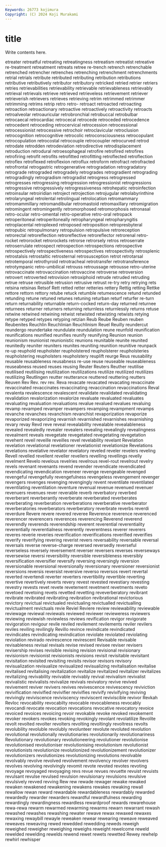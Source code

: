 ```yaml
---
Keywords: 26773 kojimura
Copyright: (C) 2024 Koji Murakami
---
```


# title

Write contents here.



etreater retreatful retreating
retreatingness retreatism retreatist retreative re-treatment retreatment retreats retree re-trench retrench
retrenchable retrenched retrencher retrenches retrenching retrenchment retrenchments retrial retrials retribute
retributed retributing retribution retributions retributive retributively retributor retributory retricked retried
retrier retriers retries retrievabilities retrievability retrievable retrievableness retrievably retrieval retrievals
retrieve retrieved retrieveless retrievement retriever retrieverish retrievers retrieves retrieving retrim
retrimmed retrimmer retrimming retrims retrip retro retro- retroact retroacted retroacting
retroaction retroactionary retroactive retroactively retroactivity retroacts retroalveolar retroauricular retrobronchial retrobuccal
retrobulbar retrocaecal retrocardiac retrocecal retrocede retroceded retrocedence retrocedent retroceding retrocervical
retrocession retrocessional retrocessionist retrocessive retrochoir retroclavicular retroclusion retrocognition retrocognitive retrocolic
retroconsciousness retrocopulant retrocopulation retrocostal retrocouple retrocoupler retrocurved retrod retrodate retrodden
retrodeviation retrodirective retrodisplacement retroduction retrodural retroesophageal retrofire retrofired retrofires retrofiring
retrofit retrofits retrofitted retrofitting retroflected retroflection retroflex retroflexed retroflexion retroflux
retroform retrofract retrofracted retrofrontal retrogastric retrogenerative retrogradation retrogradatory retrograde retrograded
retrogradely retrogrades retrogradient retrograding retrogradingly retrogradism retrogradist retrogress retrogressed retrogresses
retrogressing retrogression retrogressionist retrogressions retrogressive retrogressively retrogressiveness retrohepatic retroinfection retroinsular
retroiridian retroject retrojection retrojugular retrolabyrinthine retrolaryngeal retrolental retrolingual retrolocation retromammary
retromammillary retromandibular retromastoid retromaxillary retromigration retromingent retromingently retromorphosed retromorphosis retronasal
retro-ocular retro-omental retro-operative retro-oral retropack retroperitoneal retroperitoneally retropharyngeal retropharyngitis retroplacental
retroplexed retroposed retroposition retropresbyteral retropubic retropulmonary retropulsion retropulsive retroreception retrorectal
retroreflection retroreflective retroreflector retrorenal retro-rocket retrorocket retrorockets retrorse retrorsely retros
retroserrate retroserrulate retrospect retrospection retrospections retrospective retrospectively retrospectiveness retrospectives retrospectivity
retrosplenic retrostalsis retrostaltic retrosternal retrosusception retrot retrotarsal retrotemporal retrothyroid retrotracheal
retrotransfer retrotransference retrotympanic retro-umbilical retrouss retroussage retrousse retro-uterine retrovaccinate retrovaccination
retrovaccine retroverse retroversion retrovert retroverted retrovision retroxiphoid retrude retruded retruding
retrue retruse retrusible retrusion retrusive retrust re-try retry retrying rets
retsina retsinas Retsof Rett retted retter retteries rettery Rettig retting
Rettke rettore rettorn rettory retube retuck retumble retumescence retund retunded
retunding retune retuned retunes retuning returban returf returfer re-turn return
returnability returnable return-cocked return-day returned returnee returnees returner returners returning
returnless returnlessly returns retuse retwine retwined retwining retwist retwisted retwisting
retwists retying retype retyped retypes retyping retzian Reub Reube Reuben
reuben Reubenites Reuchlin Reuchlinian Reuchlinism Reuel Reuilly reundercut reundergo reundertake
reundulate reundulation reune reunfold reunification reunifications reunified reunifies reunify reunifying
Reunion reunion reunionism reunionist reunionistic reunions reunitable reunite reunited reunitedly
reuniter reuniters reunites reuniting reunition reunitive reunpack re-up reuphold reupholster
reupholstered reupholsterer reupholsteries reupholstering reupholsters reupholstery reuplift reurge Reus reusability
reusable reusableness reusabness re-use reuse reuseable reuseableness reuseabness reused reuses
reusing Reuter Reuters Reuther reutilise reutilised reutilising reutilization reutilizations reutilize
reutilized reutilizes reutilizing Reutlingen reutter reutterance reuttered reuttering reutters Reuven
Rev Rev. rev rev. Reva revacate revacated revacating revaccinate revaccinated
revaccinates revaccinating revaccination revaccinations Reval revalenta revalescence revalescent revalidate revalidated
revalidating revalidation revalorization revalorize revaluate revaluated revaluates revaluating revaluation revaluations
revalue revalued revalues revaluing revamp revamped revamper revampers revamping revampment
revamps revanche revanches revanchism revanchist revaporization revaporize revaporized revaporizing revarnish
revarnished revarnishes revarnishing revary revay Revd reve reveal revealability revealable
revealableness revealed revealedly revealer revealers revealing revealingly revealingness revealment reveals
revegetate revegetated revegetating revegetation revehent reveil reveille reveilles revel revelability
revelant Revelation revelation revelational revelationer revelationist revelationize Revelations revelations revelative
revelator revelatory reveled reveler revelers reveling Revell revelled revellent reveller
revellers revelling revellings revelly revelment Revelo revelous revelries revelrous revel-rout
revelrout revelry revels revenant revenants revend revender revendicate revendicated revendicating
revendication reveneer revenge revengeable revenged revengeful revengefully revengefulness revengeless revengement
revenger revengers revenges revenging revengingly revent reventilate reventilated reventilating reventilation
reventure revenual revenue revenued revenuer revenuers revenues rever reverable reverb
reverbatory reverbed reverberant reverberantly reverberate reverberated reverberates reverberating reverberation reverberations
reverberative reverberator reverberatories reverberators reverberatory reverbrate reverbs reverdi reverdure Revere
revere revered reveree Reverence reverence reverenced reverencer reverencers reverences reverencing
Reverend reverend reverendly reverends reverendship reverent reverential reverentiality reverentially reverentialness
reverently reverentness reverer reverers reveres reverie reveries reverification reverifications reverified
reverifies reverify reverifying revering reverist revers reversability reversable reversal reversals
reverse reverse-charge reversed reversedly reverseful reverseless reversely reversement reverser reversers
reverses reverseways reversewise reversi reversibility reversible reversibleness reversibly reversification reversifier
reversify reversing reversingly reversion reversionable reversional reversionally reversionary reversioner reversionist
reversions reversis reversist reversive reverso reversos revert revertal reverted revertendi
reverter reverters revertibility revertible reverting revertive revertively reverts revery revest
revested revestiary revesting revestry revests revet revete revetement revetment revetments
reveto revetoed revetoing revets revetted revetting reveverberatory revibrant revibrate revibrated
revibrating revibration revibrational revictorious revictory revictual revictualed revictualing revictualled revictualling
revictualment revictuals revie Reviel Reviere review reviewability reviewable reviewage reviewal
reviewals reviewed reviewer revieweress reviewers reviewing reviewish reviewless reviews revification
revigor revigorate revigoration revigour revile reviled revilement revilements reviler revilers
reviles reviling revilingly Revillo revince revindicate revindicated revindicates revindicating revindication
reviolate reviolated reviolating reviolation revirado revirescence revirescent Revisable revisable revisableness
revisal revisals revise revised revisee reviser revisers revisership revises revisible
revising revision revisional revisionary revisionism revisionist revisionists revisions revisit revisitable
revisitant revisitation revisited revisiting revisits revisor revisors revisory revisualization revisualize
revisualized revisualizing revitalisation revitalise revitalised revitalising revitalization revitalize revitalized revitalizer
revitalizes revitalizing revivability revivable revivably revival revivalism revivalist revivalistic revivalists
revivalize revivals revivatory revive revived revivement reviver revivers revives revivescence
revivescency reviviction revivification revivified revivifier revivifies revivify revivifying reviving revivingly
reviviscence reviviscency reviviscent reviviscible revivor Revkah Revloc revocability revocabilty revocable
revocableness revocably revocandi revocate revocation revocations revocative revocatory revoice revoiced
revoices revoicing revoir revokable revoke revoked revokement revoker revokers revokes
revoking revokingly revolant revolatilize Revolite revolt revolted revolter revolters revolting
revoltingly revoltress revolts revolubility revoluble revolubly revolunteer revolute revoluted revolution
revolutional revolutionally revolutionaries revolutionarily revolutionariness Revolutionary revolutionary revolutioneering revolutioner revolutionise
revolutionised revolutioniser revolutionising revolutionism revolutionist revolutionists revolutionize revolutionized revolutionizement revolutionizer
revolutionizers revolutionizes revolutionizing revolutions revolvable revolvably revolve revolved revolvement revolvency
revolver revolvers revolves revolving revolvingly revomit revote revoted revotes revoting
revoyage revoyaged revoyaging revs revue revues revuette revuist revuists revulsant
revulse revulsed revulsion revulsionary revulsions revulsive revulsively revved revving Rew
rew rewade rewager rewake rewaked rewaken rewakened rewakening rewakens rewakes
rewaking rewall rewallow rewan reward rewardable rewardableness rewardably rewarded rewardedly
rewarder rewarders rewardful rewardfulness rewarding rewardingly rewardingness rewardless rewardproof rewards
rewarehouse rewa-rewa rewarm rewarmed rewarming rewarms rewarn rewarrant rewash rewashed
rewashes rewashing rewater rewave rewax rewaxed rewaxes rewaxing rewaybill rewayle
reweaken rewear rewearing reweave reweaved reweaves reweaving rewed rewedded rewedding
reweds reweigh reweighed reweigher reweighing reweighs reweight rewelcome reweld rewelded
rewelding rewelds rewend rewet rewets rewetted Rewey rewhelp rewhirl rewhisper
